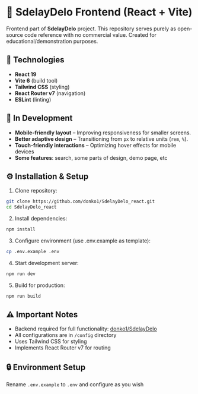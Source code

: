 # 🚀 SdelayDelo Frontend (React + Vite)

Frontend part of **SdelayDelo** project. This repository serves purely as open-source code reference with no commercial value. Created for educational/demonstration purposes.

## 🔧 Technologies

- **React 19**
- **Vite 6** (build tool)
- **Tailwind CSS** (styling)
- **React Router v7** (navigation)
- **ESLint** (linting)

## 🚧 In Development

- **Mobile-friendly layout** – Improving responsiveness for smaller screens.
- **Better adaptive design** – Transitioning from `px` to relative units (`rem`, `%`).
- **Touch-friendly interactions** – Optimizing hover effects for mobile devices
- **Some features**: search, some parts of design, demo page, etc

## ⚙️ Installation & Setup

1. Clone repository:

```bash
git clone https://github.com/donko1/SdelayDelo_react.git
cd SdelayDelo_react
```

2. Install dependencies:

```bash
npm install
```

3. Configure environment (use .env.example as template):

```bash
cp .env.example .env
```

4. Start development server:

```bash
npm run dev
```

5. Build for production:

```bash
npm run build
```

## ⚠️ Important Notes

- Backend required for full functionality: [donko1/SdelayDelo](https://github.com/donko1/SdelayDelo)
- All configurations are in `/config` directory
- Uses Tailwind CSS for styling
- Implements React Router v7 for routing

## 🔒 Environment Setup

Rename `.env.example` to `.env` and configure as you wish
